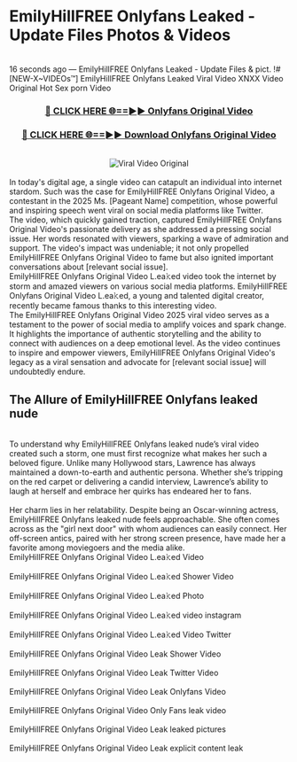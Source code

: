 # EmilyHillFREE Onlyfans Leaked - Update Files Photos & Videos 
<br>
16 seconds ago — EmilyHillFREE Onlyfans Leaked - Update Files & pict. !#[NEW-X~VIDEOs™] EmilyHillFREE Onlyfans Leaked Viral Video XNXX Video Original Hot Sex porn Video
<br>
<div align="center">
<h3><a href="http://freeplayer.one?title=EmilyHillFREE&ref=25OR" rel="nofollow">🔴 CLICK HERE 🌐==►► Onlyfans Original Video</a></h3>
<h3><a href="http://freeplayer.one?title=EmilyHillFREE&ref=25OR" rel="nofollow">🔴 CLICK HERE 🌐==►► Download Onlyfans Original Video</a></h3>
<br>
<a href="http://freeplayer.one?title=EmilyHillFREE&ref=25OR" rel="nofollow" data-target="animated-image.originalLink"><img src="https://i.ibb.co.com/xMMVF88/686577567.gif" alt="Viral Video Original" style="max-width: 100%; display: inline-block;" data-target="animated-image.originalImage"></a>
</div>
<br>
In today's digital age, a single video can catapult an individual into internet stardom. Such was the case for EmilyHillFREE Onlyfans Original Video, a contestant in the 2025 Ms. [Pageant Name] competition, whose powerful and inspiring speech went viral on social media platforms like Twitter.
<br>
The video, which quickly gained traction, captured EmilyHillFREE Onlyfans Original Video's passionate delivery as she addressed a pressing social issue. Her words resonated with viewers, sparking a wave of admiration and support. The video's impact was undeniable; it not only propelled EmilyHillFREE Onlyfans Original Video to fame but also ignited important conversations about [relevant social issue].
<br>
EmilyHillFREE Onlyfans Original Video L.ea𝚔ed video took the internet by storm and amazed viewers on various social media platforms. EmilyHillFREE Onlyfans Original Video L.ea𝚔ed, a young and talented digital creator, recently became famous thanks to this interesting video.
<br>
The EmilyHillFREE Onlyfans Original Video 2025 viral video serves as a testament to the power of social media to amplify voices and spark change. It highlights the importance of authentic storytelling and the ability to connect with audiences on a deep emotional level. As the video continues to inspire and empower viewers, EmilyHillFREE Onlyfans Original Video's legacy as a viral sensation and advocate for [relevant social issue] will undoubtedly endure.
<br>
<h2>The Allure of EmilyHillFREE Onlyfans leaked nude</h2>
<br>
To understand why EmilyHillFREE Onlyfans leaked nude’s viral video created such a storm, one must first recognize what makes her such a beloved figure. Unlike many Hollywood stars, Lawrence has always maintained a down-to-earth and authentic persona. Whether she’s tripping on the red carpet or delivering a candid interview, Lawrence’s ability to laugh at herself and embrace her quirks has endeared her to fans.
<br><br>
Her charm lies in her relatability. Despite being an Oscar-winning actress, EmilyHillFREE Onlyfans leaked nude feels approachable. She often comes across as the "girl next door" with whom audiences can easily connect. Her off-screen antics, paired with her strong screen presence, have made her a favorite among moviegoers and the media alike.
<br>
EmilyHillFREE Onlyfans Original Video L.ea𝚔ed Video
<br><br>
EmilyHillFREE Onlyfans Original Video L.ea𝚔ed Shower Video
<br><br>
EmilyHillFREE Onlyfans Original Video L.ea𝚔ed Photo
<br><br>
EmilyHillFREE Onlyfans Original Video L.ea𝚔ed video instagram
<br><br>
EmilyHillFREE Onlyfans Original Video L.ea𝚔ed Video Twitter
<br><br>
EmilyHillFREE Onlyfans Original Video Leak Shower Video
<br><br>
EmilyHillFREE Onlyfans Original Video Leak Twitter Video
<br><br>
EmilyHillFREE Onlyfans Original Video Leak Onlyfans Video
<br><br>
EmilyHillFREE Onlyfans Original Video Only Fans leak video
<br><br>
EmilyHillFREE Onlyfans Original Video Leak leaked pictures
<br><br>
EmilyHillFREE Onlyfans Original Video Leak explicit content leak